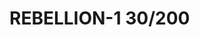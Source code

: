 # REBELLION-1                                                                                                           30/200
